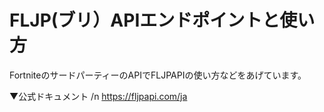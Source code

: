 # FLJP(ブリ）APIエンドポイントと使い方

FortniteのサードパーティーのAPIでFLJPAPIの使い方などをあげています。

▼公式ドキュメント /n
https://fljpapi.com/ja

